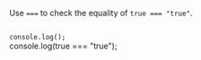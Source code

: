 Use `===` to check the
equality of `true === "true"`.

<Editor lang="javascript" type="exercise">
<code>
console.log();
</code>

<solution>
console.log(true === "true");
</solution>
</Editor>